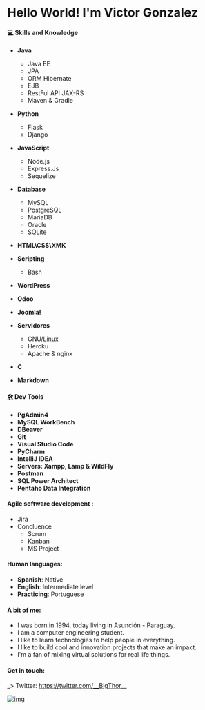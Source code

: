 # 			Hello World! I'm Victor Gonzalez 

#### 💻 Skills and Knowledge

- **Java**
  
  - Java EE
  - JPA 
  - ORM Hibernate
  - EJB
  - RestFul API JAX-RS
  - Maven & Gradle
  
- **Python**
  
  - Flask
  - Django
  
- **JavaScript**

  - Node.js
  - Express.Js
  - Sequelize 

- **Database**

  - MySQL 
  - PostgreSQL
  - MariaDB
  - Oracle
  - SQLite

- **HTML\CSS\XMK**

- **Scripting**

  - Bash

- **WordPress**

- **Odoo**

- **Joomla!**

- **Servidores**

  - GNU/Linux
  - Heroku
  - Apache & nginx 

- **C**

- **Markdown**

  

#### [🛠️](https://emojipedia.org/hammer-and-wrench/) **Dev Tools** 

- **PgAdmin4**
- **MySQL WorkBench**
- **DBeaver**
- **Git** 
- **Visual Studio Code**
- **PyCharm**
- **IntelliJ IDEA**
- **Servers: Xampp, Lamp & WildFly** 
- **Postman**
- **SQL Power Architect**
- **Pentaho Data Integration** 


#### Agile software development : 

  - Jira
- Concluence
  - Scrum
  - Kanban 
  - MS Project

#### Human languages:

- **Spanish**: Native
- **English**: Intermediate level
- **Practicing**: Portuguese

#### A bit of me:

- I was born in 1994, today living in Asunción - Paraguay.
- I am a computer engineering student.
- I like to learn technologies to help people in everything.
- I like to build cool and innovation projects that make an impact. 
- I'm a fan of mixing virtual solutions for real life things.

####  Get in touch:

\_> Twitter: https://twitter.com/__BigThor__  

[![img](https://camo.githubusercontent.com/0ad7032460e8632bff50352642d94dbd78eea3df37c0be0cbd0582a5c987938b/68747470733a2f2f796174612d617069782d61396361656136362d616437382d343235662d616130382d6532393235353865626236352e6c73732e6c6f6361776562636f72702e636f6d2e62722f62376337646266663338616534663431396339346365386432323534623964392e706e67)](https://camo.githubusercontent.com/0ad7032460e8632bff50352642d94dbd78eea3df37c0be0cbd0582a5c987938b/68747470733a2f2f796174612d617069782d61396361656136362d616437382d343235662d616130382d6532393235353865626236352e6c73732e6c6f6361776562636f72702e636f6d2e62722f62376337646266663338616534663431396339346365386432323534623964392e706e67)
